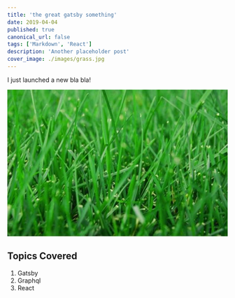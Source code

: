 ```yaml
---
title: 'the great gatsby something'
date: 2019-04-04
published: true
canonical_url: false
tags: ['Markdown', 'React']
description: 'Another placeholder post'
cover_image: ./images/grass.jpg
---
```


I just launched a new bla bla!

![Grass](./images/grass.jpg)

## Topics Covered

1. Gatsby
2. Graphql
3. React
